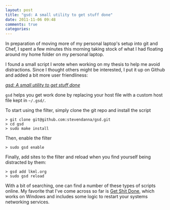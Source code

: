 ```yaml
---
layout: post
title: "gsd: A small utility to get stuff done"
date: 2011-11-06 09:48
comments: true
categories:
---
```


In preparation of moving more of my personal laptop's setup into git
and Chef, I spent a few minutes this morning taking stock of what I
had floating around my home folder on my personal laptop.

I found a small script I wrote when working on my thesis to help me
avoid distractions.  Since I thought others might be interested, I put
it up on Github and added a bit more user friendliness:

*[gsd: A small utility to get stuff done](https://github.com/stevendanna/gsd)*

`gsd` helps you get work done by replacing your host file with a
custom host file kept in `~/.gsd/`.

To start using the filter, simply clone the git repo and install the
script

    > git clone git@github.com:stevendanna/gsd.git
    > cd gsd
    > sudo make install

Then, enable the filter

    > sudo gsd enable

Finally, add sites to the filter and reload when you find yourself
being distracted by them:

    > gsd add lkml.org
    > sudo gsd reload

With a bit of searching, one can find a number of these types of
scripts online.  My favorite that I've come across so far is [Get Shit Done](https://github.com/leftnode/get-shit-done), which works on
Windows and includes some logic to restart your systems networking
services.

